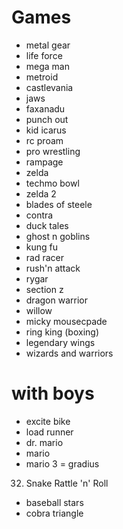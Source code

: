 # Games
- metal gear
- life force
- mega man
- metroid
- castlevania
- jaws
- faxanadu
- punch out
- kid icarus
- rc proam
- pro wrestling
- rampage
- zelda
- techmo bowl
- zelda 2 
- blades of steele
- contra
- duck tales
- ghost n goblins
- kung fu
- rad racer
- rush'n attack
- rygar
- section z
- dragon warrior
- willow
- micky mousecpade
- ring king (boxing)
- legendary wings
- wizards and warriors


# with boys
- excite bike
- load runner
- dr. mario
- mario
- mario 3
= gradius
32. Snake Rattle 'n' Roll
- baseball stars
- cobra triangle

